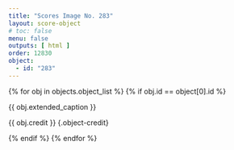 ```yaml
---
title: "Scores Image No. 283"
layout: score-object
# toc: false
menu: false
outputs: [ html ]
order: 12830
object:
  - id: "283"
---
```


{% for obj in objects.object_list %}
{% if obj.id == object[0].id %}

{{ obj.extended_caption }}

{{ obj.credit }} {.object-credit}

{% endif %}
{% endfor %}
